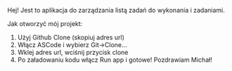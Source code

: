 Hej! 
Jest to aplikacja do zarządzania listą zadań do wykonania i zadaniami.

Jak otworzyć mój projekt:

1. Użyj Github Clone (skopiuj adres url)
2. Włącz ASCode i wybierz Git->Clone...
3. Wklej adres url, wciśnij przycisk clone
4. Po załadowaniu kodu włącz Run app i gotowe!
Pozdrawiam Michał!
